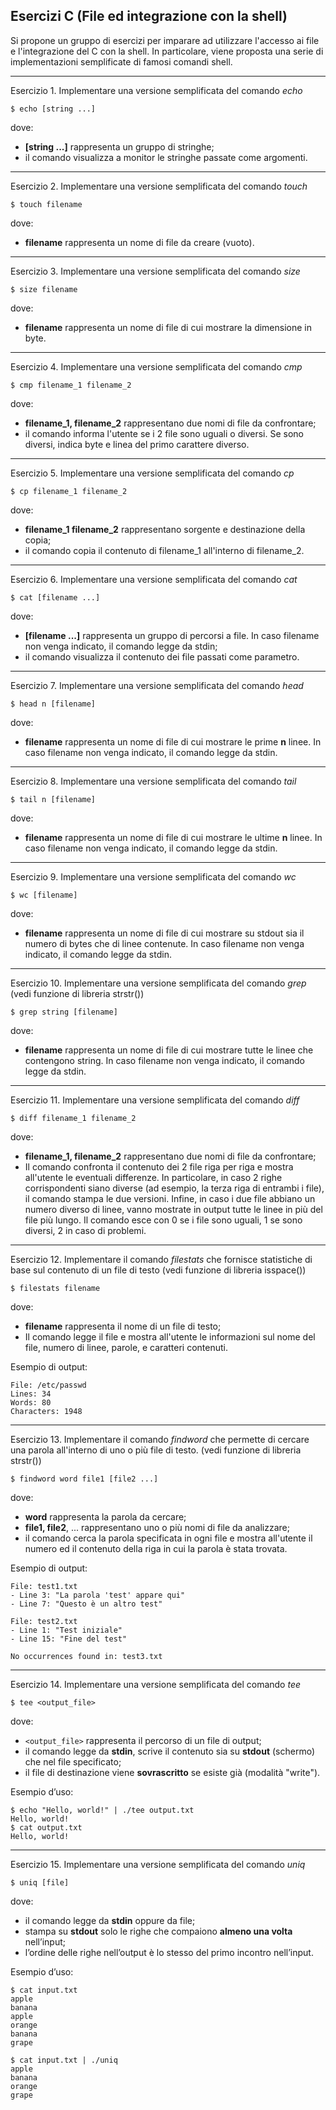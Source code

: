 ﻿## Esercizi C (File ed integrazione con la shell)

Si propone un gruppo di esercizi per imparare ad utilizzare l'accesso ai file e l'integrazione del C con la shell. In
particolare, viene proposta una serie di implementazioni semplificate di famosi comandi shell.

--- 

Esercizio 1. Implementare una versione semplificata del comando *echo*

```shell
$ echo [string ...]
```

dove:

* **[string ...]** rappresenta un gruppo di stringhe;
* il comando visualizza a monitor le stringhe passate come argomenti.

---

Esercizio 2. Implementare una versione semplificata del comando *touch*

```shell
$ touch filename
```

dove:

* **filename** rappresenta un nome di file da creare (vuoto).

---

Esercizio 3. Implementare una versione semplificata del comando *size*

```shell
$ size filename
```

dove:

* **filename** rappresenta un nome di file di cui mostrare la dimensione in byte.

---

Esercizio 4. Implementare una versione semplificata del comando *cmp*

```shell
$ cmp filename_1 filename_2
```

dove:

* **filename_1, filename_2** rappresentano due nomi di file da confrontare;
* il comando informa l'utente se i 2 file sono uguali o diversi. Se sono diversi, indica byte e linea del primo carattere diverso.

---

Esercizio 5. Implementare una versione semplificata del comando *cp*

```shell
$ cp filename_1 filename_2
```

dove:

* **filename_1 filename_2** rappresentano sorgente e destinazione della copia;
* il comando copia il contenuto di filename_1 all'interno di filename_2.

---

Esercizio 6. Implementare una versione semplificata del comando *cat*

```shell
$ cat [filename ...]
```

dove:

* **[filename ...]** rappresenta un gruppo di percorsi a file. In caso filename non venga indicato, il comando legge da stdin;
* il comando visualizza il contenuto dei file passati come parametro.

---

Esercizio 7. Implementare una versione semplificata del comando *head*

```shell
$ head n [filename]
```

dove:

* **filename** rappresenta un nome di file di cui mostrare le prime **n** linee. In caso filename non venga indicato, il comando legge da stdin.

---

Esercizio 8. Implementare una versione semplificata del comando *tail*

```shell
$ tail n [filename]
```

dove:

* **filename** rappresenta un nome di file di cui mostrare le ultime **n** linee. In caso filename non venga indicato, il comando legge da stdin.

---

Esercizio 9. Implementare una versione semplificata del comando *wc*

```shell
$ wc [filename]
```

dove:

* **filename** rappresenta un nome di file di cui mostrare su stdout sia il numero di bytes che di linee contenute. In caso filename non venga indicato, il comando legge da stdin.

---

Esercizio 10. Implementare una versione semplificata del comando *grep* (vedi funzione di libreria strstr())

```shell
$ grep string [filename]
```

dove:

* **filename** rappresenta un nome di file di cui mostrare tutte le linee che contengono string. In caso filename non venga indicato, il comando legge da stdin.

---

Esercizio 11. Implementare una versione semplificata del comando *diff*

```shell
$ diff filename_1 filename_2
```

dove:

* **filename_1, filename_2** rappresentano due nomi di file da confrontare; 
* Il comando confronta il contenuto dei 2 file riga per riga e mostra all'utente le eventuali differenze. In particolare, in caso 2 righe corrispondenti siano diverse (ad esempio, la terza riga di entrambi i file), il comando stampa le due versioni. Infine, in caso i due file abbiano un numero diverso di linee, vanno mostrate in output tutte le linee in più del file più lungo. Il comando esce con 0 se i file sono uguali, 1 se sono diversi, 2 in caso di problemi.

---

Esercizio 12. Implementare il comando *filestats* che fornisce statistiche di base sul contenuto di un file di testo (vedi funzione di libreria isspace())

```shell
$ filestats filename
```

dove:

* **filename** rappresenta il nome di un file di testo;
* Il comando legge il file e mostra all'utente le informazioni sul nome del file, numero di linee, parole, e caratteri contenuti.

Esempio di output:

```shell
File: /etc/passwd
Lines: 34
Words: 80
Characters: 1948
```

---

Esercizio 13. Implementare il comando *findword* che permette di cercare una parola all'interno di uno o più file di testo. (vedi funzione di libreria strstr())

```shell
$ findword word file1 [file2 ...]
```

dove:
* **word** rappresenta la parola da cercare;
* **file1, file2**, ... rappresentano uno o più nomi di file da analizzare;
* il comando cerca la parola specificata in ogni file e mostra all'utente il numero ed il contenuto della riga in cui la parola è stata trovata.

Esempio di output:

```shell
File: test1.txt
- Line 3: "La parola 'test' appare qui"
- Line 7: "Questo è un altro test"

File: test2.txt
- Line 1: "Test iniziale"
- Line 15: "Fine del test"

No occurrences found in: test3.txt
```

---

Esercizio 14. Implementare una versione semplificata del comando *tee*

```shell
$ tee <output_file>
```

dove:

* `<output_file>` rappresenta il percorso di un file di output;
* il comando legge da **stdin**, scrive il contenuto sia su **stdout** (schermo) che nel file specificato;
* il file di destinazione viene **sovrascritto** se esiste già (modalità "write").

Esempio d’uso:

```shell
$ echo "Hello, world!" | ./tee output.txt
Hello, world!
$ cat output.txt
Hello, world!
```

---

Esercizio 15. Implementare una versione semplificata del comando *uniq*

```shell
$ uniq [file]
```

dove:

* il comando legge da **stdin** oppure da file;
* stampa su **stdout** solo le righe che compaiono **almeno una volta** nell’input;
* l’ordine delle righe nell’output è lo stesso del primo incontro nell’input.

Esempio d’uso:

```shell
$ cat input.txt
apple
banana
apple
orange
banana
grape

$ cat input.txt | ./uniq
apple
banana
orange
grape
```

